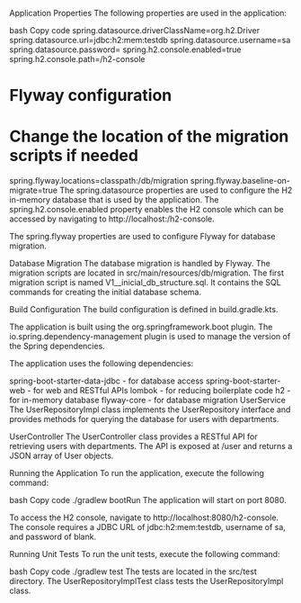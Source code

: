 Application Properties
The following properties are used in the application:

bash
Copy code
spring.datasource.driverClassName=org.h2.Driver
spring.datasource.url=jdbc:h2:mem:testdb
spring.datasource.username=sa
spring.datasource.password=
spring.h2.console.enabled=true
spring.h2.console.path=/h2-console

# Flyway configuration
# Change the location of the migration scripts if needed
spring.flyway.locations=classpath:/db/migration
spring.flyway.baseline-on-migrate=true
The spring.datasource properties are used to configure the H2 in-memory database that is used by the application. The spring.h2.console.enabled property enables the H2 console which can be accessed by navigating to http://localhost:<port>/h2-console.

The spring.flyway properties are used to configure Flyway for database migration.

Database Migration
The database migration is handled by Flyway. The migration scripts are located in src/main/resources/db/migration. The first migration script is named V1__inicial_db_structure.sql. It contains the SQL commands for creating the initial database schema.

Build Configuration
The build configuration is defined in build.gradle.kts.

The application is built using the org.springframework.boot plugin. The io.spring.dependency-management plugin is used to manage the version of the Spring dependencies.

The application uses the following dependencies:

spring-boot-starter-data-jdbc - for database access
spring-boot-starter-web - for web and RESTful APIs
lombok - for reducing boilerplate code
h2 - for in-memory database
flyway-core - for database migration
UserService
The UserRepositoryImpl class implements the UserRepository interface and provides methods for querying the database for users with departments.

UserController
The UserController class provides a RESTful API for retrieving users with departments. The API is exposed at /user and returns a JSON array of User objects.

Running the Application
To run the application, execute the following command:

bash
Copy code
./gradlew bootRun
The application will start on port 8080.

To access the H2 console, navigate to http://localhost:8080/h2-console. The console requires a JDBC URL of jdbc:h2:mem:testdb, username of sa, and password of blank.

Running Unit Tests
To run the unit tests, execute the following command:

bash
Copy code
./gradlew test
The tests are located in the src/test directory. The UserRepositoryImplTest class tests the UserRepositoryImpl class.
